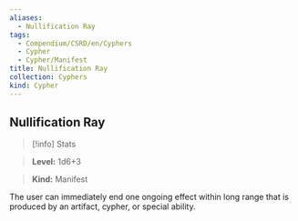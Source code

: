 ```yaml
---
aliases:
  - Nullification Ray
tags:
  - Compendium/CSRD/en/Cyphers
  - Cypher
  - Cypher/Manifest
title: Nullification Ray
collection: Cyphers
kind: Cypher
---
```

## Nullification Ray    
>[!info] Stats    
> **Level:** 1d6+3    
> **Kind:** Manifest  
    
The user can immediately end one ongoing effect within long range that is produced by an artifact, cypher, or special ability.